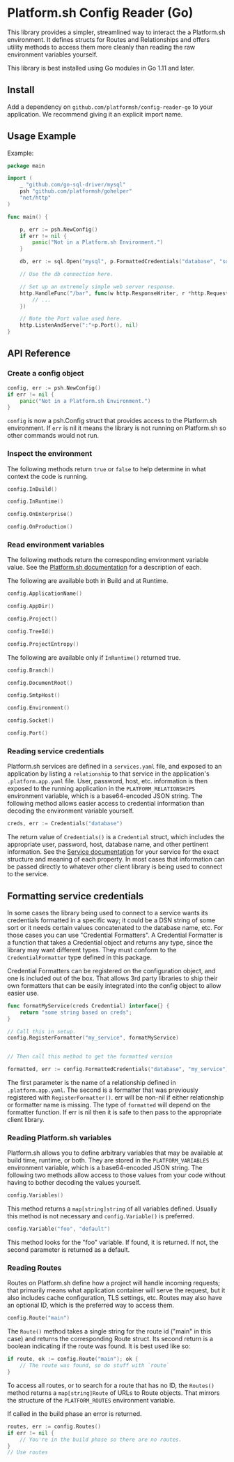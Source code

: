 # Platform.sh Config Reader (Go)

This library provides a simpler, streamlined way to interact the a Platform.sh environment.  It defines structs for Routes and Relationships and offers utility methods to access them more cleanly than reading the raw environment variables yourself.

This library is best installed using Go modules in Go 1.11 and later.

## Install

Add a dependency on `github.com/platformsh/config-reader-go` to your application. We recommend giving it an explicit import name.

## Usage Example

Example:

```go
package main

import (
	_ "github.com/go-sql-driver/mysql"
	psh "github.com/platformsh/gohelper"
	"net/http"
)

func main() {

	p, err := psh.NewConfig()
	if err != nil {
		panic("Not in a Platform.sh Environment.")
	}

    db, err := sql.Open("mysql", p.FormattedCredentials("database", "sql_dsn"))

    // Use the db connection here.

	// Set up an extremely simple web server response.
	http.HandleFunc("/bar", func(w http.ResponseWriter, r *http.Request) {
		// ...
	})

    // Note the Port value used here.
	http.ListenAndServe(":"+p.Port(), nil)
}
```

## API Reference

### Create a config object

```go
config, err := psh.NewConfig()
if err != nil {
    panic("Not in a Platform.sh Environment.")
}
```

`config` is now a psh.Config struct that provides access to the Platform.sh environment.  If `err` is nil it means the library is not running on Platform.sh so other commands would not run.

### Inspect the environment

The following methods return `true` or `false` to help determine in what context the code is running.

```go
config.InBuild()

config.InRuntime()

config.OnEnterprise()

config.OnProduction()
```

### Read environment variables

The following methods return the corresponding environment variable value.  See the [Platform.sh documentation](https://docs.platform.sh/development/variables.html) for a description of each.

The following are available both in Build and at Runtime.

```go
config.ApplicationName()

config.AppDir()

config.Project()

config.TreeId()

config.ProjectEntropy()
```

The following are available only if `InRuntime()` returned true.

```go
config.Branch()

config.DocumentRoot()

config.SmtpHost()

config.Environment()

config.Socket()

config.Port()
```

### Reading service credentials

Platform.sh services are defined in a `services.yaml` file, and exposed to an application by listing a `relationship` to that service in the application's `.platform.app.yaml` file.  User, password, host, etc. information is then exposed to the running application in the `PLATFORM_RELATIONSHIPS` environment variable, which is a base64-encoded JSON string.  The following method allows easier access to credential information than decoding the environment variable yourself.

```go
creds, err := Credentials("database")
```

The return value of `Credentials()` is a `Credential` struct, which includes the appropriate user, password, host, database name, and other pertinent information.  See the [Service documentation](https://docs.platform.sh/configuration/services.html) for your service for the exact structure and meaning of each property.  In most cases that information can be passed directly to whatever other client library is being used to connect to the service.

## Formatting service credentials

In some cases the library being used to connect to a service wants its credentials formatted in a specific way; it could be a DSN string of some sort or it needs certain values concatenated to the database name, etc.  For those cases you can use "Credential Formatters".  A Credential Formatter is a function that takes a Credential object and returns any type, since the library may want different types.  They must conform to the `CredentialFormatter` type defined in this package.

Credential Formatters can be registered on the configuration object, and one is included out of the box.  That allows 3rd party libraries to ship their own formatters that can be easily integrated into the config object to allow easier use.

```go
func formatMyService(creds Credential) interface{} {
	return "some string based on creds";
}

// Call this in setup.
config.RegisterFormatter("my_service", formatMyService)


// Then call this method to get the formatted version

formatted, err := config.FormattedCredentials("database", "my_service")
```

The first parameter is the name of a relationship defined in `.platform.app.yaml`.  The second is a formatter that was previously registered with `RegisterFormatter()`.  err will be non-nil if either relationship or formatter name is missing.  The type of `formatted` will depend on the formatter function.  If err is nil then it is safe to then pass to the appropriate client library.

### Reading Platform.sh variables

Platform.sh allows you to define arbitrary variables that may be available at build time, runtime, or both.  They are stored in the `PLATFORM_VARIABLES` environment variable, which is a base64-encoded JSON string.  The following two methods allow access to those values from your code without having to bother decoding the values yourself.

```go
config.Variables()
```

This method returns a `map[string]string` of all variables defined.  Usually this method is not necessary and `config.Variable()` is preferred.

```go
config.Variable("foo", "default")
```

This method looks for the "foo" variable.  If found, it is returned.  If not, the second parameter is returned as a default.

### Reading Routes

Routes on Platform.sh define how a project will handle incoming requests; that primarily means what application container will serve the request, but it also includes cache configuration, TLS settings, etc.  Routes may also have an optional ID, which is the preferred way to access them.

```go
config.Route("main")
```

The `Route()` method takes a single string for the route id ("main" in this case) and returns the corresponding Route struct.  Its second return is a boolean indicating if the route was found.  It is best used like so:

```go
if route, ok := config.Route("main"); ok {
	// The route was found, so do stuff with `route`
}
```

To access all routes, or to search for a route that has no ID, the `Routes()` method returns a `map[string]Route` of URLs to Route objects.  That mirrors the structure of the `PLATFORM_ROUTES` environment variable.

If called in the build phase an error is returned.

```go
routes, err := config.Routes()
if err != nil {
	// You're in the build phase so there are no routes.
}
// Use routes
```

